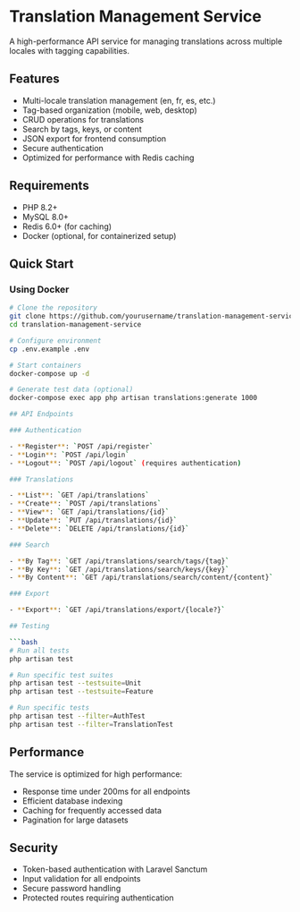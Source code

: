 # Translation Management Service

A high-performance API service for managing translations across multiple locales with tagging capabilities.

## Features

- Multi-locale translation management (en, fr, es, etc.)
- Tag-based organization (mobile, web, desktop)
- CRUD operations for translations
- Search by tags, keys, or content
- JSON export for frontend consumption
- Secure authentication
- Optimized for performance with Redis caching

## Requirements

- PHP 8.2+
- MySQL 8.0+
- Redis 6.0+ (for caching)
- Docker (optional, for containerized setup)

## Quick Start

### Using Docker

```bash
# Clone the repository
git clone https://github.com/yourusername/translation-management-service.git
cd translation-management-service

# Configure environment
cp .env.example .env

# Start containers
docker-compose up -d

# Generate test data (optional)
docker-compose exec app php artisan translations:generate 1000

## API Endpoints

### Authentication

- **Register**: `POST /api/register`
- **Login**: `POST /api/login`
- **Logout**: `POST /api/logout` (requires authentication)

### Translations

- **List**: `GET /api/translations`
- **Create**: `POST /api/translations`
- **View**: `GET /api/translations/{id}`
- **Update**: `PUT /api/translations/{id}`
- **Delete**: `DELETE /api/translations/{id}`

### Search

- **By Tag**: `GET /api/translations/search/tags/{tag}`
- **By Key**: `GET /api/translations/search/keys/{key}`
- **By Content**: `GET /api/translations/search/content/{content}`

### Export

- **Export**: `GET /api/translations/export/{locale?}`

## Testing

```bash
# Run all tests
php artisan test

# Run specific test suites
php artisan test --testsuite=Unit
php artisan test --testsuite=Feature

# Run specific tests
php artisan test --filter=AuthTest
php artisan test --filter=TranslationTest
```

## Performance

The service is optimized for high performance:

- Response time under 200ms for all endpoints
- Efficient database indexing
- Caching for frequently accessed data
- Pagination for large datasets

## Security

- Token-based authentication with Laravel Sanctum
- Input validation for all endpoints
- Secure password handling
- Protected routes requiring authentication
